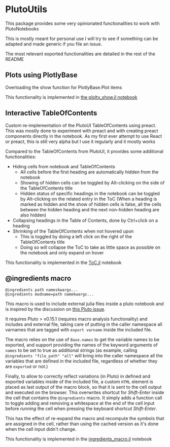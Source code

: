 # PlutoUtils

This package provides some very opinionated functionalities to work with PlutoNotebooks

This is mostly meant for personal use I will try to see if something can be adapted and made generic if you file an issue.

The most relevant exported functionalities are detailed in the rest of the README

## Plots using PlotlyBase
Overloading the show function for PlotlyBase.Plot items

This functionality is implemented in [the plolty_show.jl notebook](./src/plotly_show.jl) 

## Interactive TableOfContents
Custom re-implementation of the PlutoUI TableOfContents using preact. This was mostly done to experiment with preact and with creating preact components directly in the notebook.
As my first ever attempt to use React or preact, this is still very alpha but I use it regularly and it mostly works

Compared to the TableOfContents from PlutoUI, it provides some additional functionalities:
- Hiding cells from notebook and TableOfContents
  - All cells before the first heading are automatically hidden from the notebook
  - Showing of hidden cells can be toggled by Alt-clicking on the side of the TableOfContents title
  - Hidden status of specific headings in the notebook can be toggled by Alt-clicking on the related entry in the ToC (When a heading is marked as hidden and the show of hidden cells is false, all the cells between the hidden heading and the next non-hidden heading are also hidden)
- Collapsing headings in the Table of Contents, done by Ctrl+click on a heading
- Shrinking of the TableOfContents when not hovered upon
  - This is toggled by doing a left click on the right of the TableOfContents title
  - Doing so will collapse the ToC to take as little space as possible on the notebook and only expand on hover

This functionality is implemented in the [ToC.jl](./src/ToC.jl) notebook 

## @ingredients macro

	@ingredients path nameskwargs...
	@ingredients modname=path namekwargs...

This macro is used to include external julia files inside a pluto notebook and is inspired by the discussion on [this Pluto issue](https://github.com/fonsp/Pluto.jl/issues/1101).

It requires Pluto > v0.15.1 (requires macro analysis functionality) and includes and external file, taking care of putting in the caller namespace all varnames that are tagged with `export varname` inside the included file.

The macro relies on the use of `Base.names` to get the variable names to be exported, and support providing the names of the keyword arguments of `names` to be set to true as additional strings (as example, calling `@ingredients "file_path" "all"` will bring into the caller namespace all the variables that are defined in the included file, regardless of whether they are `exported` or not.)

Finally, to allow to correctly reflect variations (in Pluto) in defined and exported variables inside of the included file, a custom `HTML` element is placed as last output of the macro block, so that it is sent to the cell output and executed on the browser.
This overwrites shortcut for *Shift-Enter* inside the cell that contains the `@ingredients` macro.
It simply adds a function call to toggle adding and removing a whitespace at the end of the cell input before *running* the cell when pressing the keyboard shortcut *Shift-Enter*.

This has the effect of re-expand the macro and recompute the symbols that are assigned in the cell, rather than using the cached version as it's done when the cell input didn't change.

This functionality is implemented in the [ingredients_macro.jl](./src/ingredients_macro.jl) notebook 
